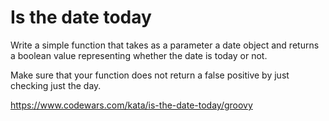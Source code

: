 # Is the date today

Write a simple function that takes as a parameter a date object and returns a boolean value representing whether the date is today or not.

Make sure that your function does not return a false positive by just checking just the day.

https://www.codewars.com/kata/is-the-date-today/groovy